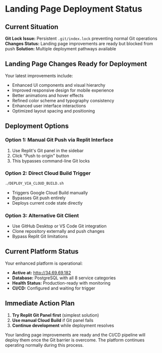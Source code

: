 # Landing Page Deployment Status

## Current Situation

**Git Lock Issue:** Persistent `.git/index.lock` preventing normal Git operations
**Changes Status:** Landing page improvements are ready but blocked from push
**Solution:** Multiple deployment pathways available

## Landing Page Changes Ready for Deployment

Your latest improvements include:
- Enhanced UI components and visual hierarchy
- Improved responsive design for mobile experience
- Better animations and hover effects
- Refined color scheme and typography consistency
- Enhanced user interface interactions
- Optimized layout spacing and positioning

## Deployment Options

### Option 1: Manual Git Push via Replit Interface
1. Use Replit's Git panel in the sidebar
2. Click "Push to origin" button
3. This bypasses command-line Git locks

### Option 2: Direct Cloud Build Trigger
```bash
./DEPLOY_VIA_CLOUD_BUILD.sh
```
- Triggers Google Cloud Build manually
- Bypasses Git push entirely
- Deploys current code state directly

### Option 3: Alternative Git Client
- Use GitHub Desktop or VS Code Git integration
- Clone repository externally and push changes
- Bypass Replit Git limitations

## Current Platform Status

Your enhanced platform is operational:
- **Active at:** http://34.69.69.182
- **Database:** PostgreSQL with all 8 service categories
- **Health Status:** Production-ready with monitoring
- **CI/CD:** Configured and waiting for trigger

## Immediate Action Plan

1. **Try Replit Git Panel first** (simplest solution)
2. **Use manual Cloud Build** if Git panel fails
3. **Continue development** while deployment resolves

Your landing page improvements are ready and the CI/CD pipeline will deploy them once the Git barrier is overcome. The platform continues operating normally during this process.